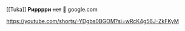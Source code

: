 [[Tuka]]
**Рирррри**
~~нет~~
👻
google.com

https://youtube.com/shorts/-YDgbs0BGOM?si=wRcK4g56J-ZkFKyM